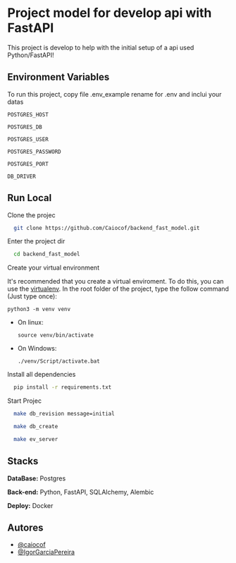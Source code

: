 
# Project model for develop api with FastAPI

This project is develop to help with the initial setup of a api used Python/FastAPI!



## Environment Variables

To run this project, copy file .env_example rename for .env and inclui your datas

`POSTGRES_HOST`

`POSTGRES_DB`

`POSTGRES_USER`

`POSTGRES_PASSWORD`

`POSTGRES_PORT`

`DB_DRIVER`



## Run Local

Clone the projec

```bash
  git clone https://github.com/Caiocof/backend_fast_model.git
```

Enter the project dir

```bash
  cd backend_fast_model
```

Create your virtual environment

It's recommended that you create a virtual enviroment. To do this, 
you can use the [virtualenv](https://docs.python.org/pt-br/3/library/venv.html). 
In the root folder of the project, type the follow command (Just type once):
```
python3 -m venv venv
```

- On linux:
     ```
     source venv/bin/activate
     ```  
  
- On Windows:
     ```
     ./venv/Script/activate.bat
     ```


Install all dependencies

```bash
  pip install -r requirements.txt
```

Start Projec

```bash
  make db_revision message=initial
```
```bash
  make db_create
```
```bash
  make ev_server 
```


## Stacks
**DataBase:** Postgres

**Back-end:** Python, FastAPI, SQLAlchemy, Alembic

**Deploy:** Docker


## Autores

- [@caiocof](https://www.github.com/caiocof)
- [@IgorGarciaPereira](https://www.github.com/IgorGarciaPereira)

